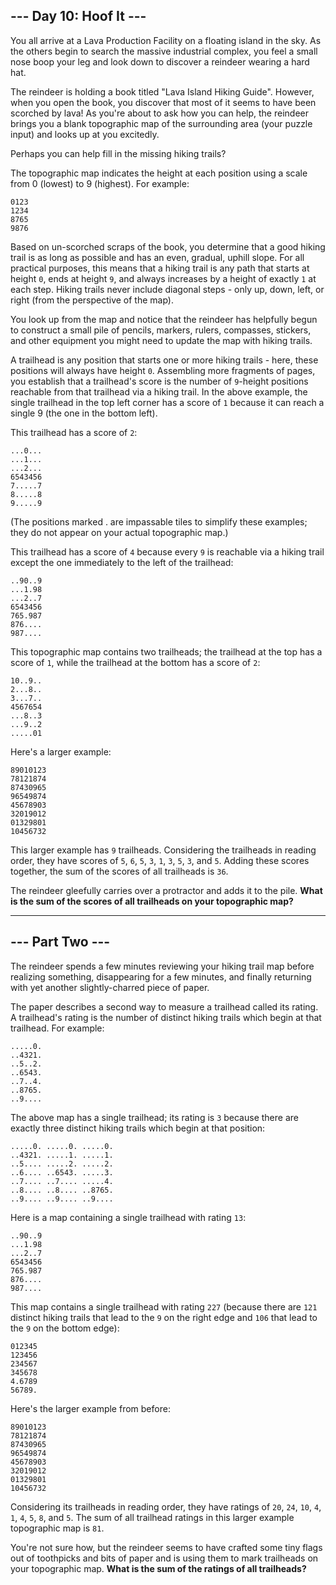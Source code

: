 ## --- Day 10: Hoof It ---

You all arrive at a Lava Production Facility on a floating island in the sky. As the others begin to search the massive industrial complex, you feel a small nose boop your leg and look down to discover a reindeer wearing a hard hat.

The reindeer is holding a book titled "Lava Island Hiking Guide". However, when you open the book, you discover that most of it seems to have been scorched by lava! As you're about to ask how you can help, the reindeer brings you a blank topographic map of the surrounding area (your puzzle input) and looks up at you excitedly.

Perhaps you can help fill in the missing hiking trails?

The topographic map indicates the height at each position using a scale from 0 (lowest) to 9 (highest). For example:

```
0123
1234
8765
9876
```

Based on un-scorched scraps of the book, you determine that a good hiking trail is as long as possible and has an even, gradual, uphill slope. For all practical purposes, this means that a hiking trail is any path that starts at height `0`, ends at height `9`, and always increases by a height of exactly `1` at each step. Hiking trails never include diagonal steps - only up, down, left, or right (from the perspective of the map).

You look up from the map and notice that the reindeer has helpfully begun to construct a small pile of pencils, markers, rulers, compasses, stickers, and other equipment you might need to update the map with hiking trails.

A trailhead is any position that starts one or more hiking trails - here, these positions will always have height `0`. Assembling more fragments of pages, you establish that a trailhead's score is the number of `9`-height positions reachable from that trailhead via a hiking trail. In the above example, the single trailhead in the top left corner has a score of `1` because it can reach a single 9 (the one in the bottom left).

This trailhead has a score of `2`:

```
...0...
...1...
...2...
6543456
7.....7
8.....8
9.....9
```

(The positions marked . are impassable tiles to simplify these examples; they do not appear on your actual topographic map.)

This trailhead has a score of `4` because every `9` is reachable via a hiking trail except the one immediately to the left of the trailhead:

```
..90..9
...1.98
...2..7
6543456
765.987
876....
987....
```

This topographic map contains two trailheads; the trailhead at the top has a score of `1`, while the trailhead at the bottom has a score of `2`:

```
10..9..
2...8..
3...7..
4567654
...8..3
...9..2
.....01
```

Here's a larger example:

```
89010123
78121874
87430965
96549874
45678903
32019012
01329801
10456732
```

This larger example has `9` trailheads. Considering the trailheads in reading order, they have scores of `5`, `6`, `5`, `3`, `1`, `3`, `5`, `3`, and `5`. Adding these scores together, the sum of the scores of all trailheads is `36`.

The reindeer gleefully carries over a protractor and adds it to the pile. **What is the sum of the scores of all trailheads on your topographic map?**

---

## --- Part Two ---

The reindeer spends a few minutes reviewing your hiking trail map before realizing something, disappearing for a few minutes, and finally returning with yet another slightly-charred piece of paper.

The paper describes a second way to measure a trailhead called its rating. A trailhead's rating is the number of distinct hiking trails which begin at that trailhead. For example:

```
.....0.
..4321.
..5..2.
..6543.
..7..4.
..8765.
..9....
```

The above map has a single trailhead; its rating is `3` because there are exactly three distinct hiking trails which begin at that position:

```
.....0. .....0. .....0.
..4321. .....1. .....1.
..5.... .....2. .....2.
..6.... ..6543. .....3.
..7.... ..7.... .....4.
..8.... ..8.... ..8765.
..9.... ..9.... ..9....
```

Here is a map containing a single trailhead with rating `13`:

```
..90..9
...1.98
...2..7
6543456
765.987
876....
987....
```

This map contains a single trailhead with rating `227` (because there are `121` distinct hiking trails that lead to the `9` on the right edge and `106` that lead to the `9` on the bottom edge):

```
012345
123456
234567
345678
4.6789
56789.
```

Here's the larger example from before:

```
89010123
78121874
87430965
96549874
45678903
32019012
01329801
10456732
```

Considering its trailheads in reading order, they have ratings of `20`, `24`, `10`, `4`, `1`, `4`, `5`, `8`, and `5`. The sum of all trailhead ratings in this larger example topographic map is `81`.

You're not sure how, but the reindeer seems to have crafted some tiny flags out of toothpicks and bits of paper and is using them to mark trailheads on your topographic map. **What is the sum of the ratings of all trailheads?**
